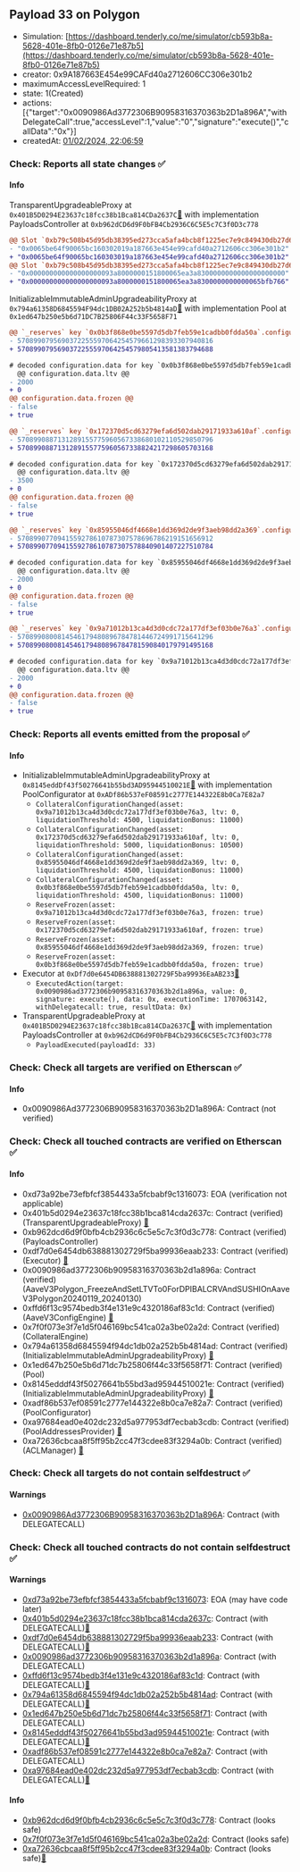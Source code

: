 ## Payload 33 on Polygon

- Simulation: [https://dashboard.tenderly.co/me/simulator/cb593b8a-5628-401e-8fb0-0126e71e87b5](https://dashboard.tenderly.co/me/simulator/cb593b8a-5628-401e-8fb0-0126e71e87b5)
- creator: 0x9A187663E454e99CAFd40a2712606CC306e301b2
- maximumAccessLevelRequired: 1
- state: 1(Created)
- actions: [{"target":"0x0090986Ad3772306B90958316370363b2D1a896A","withDelegateCall":true,"accessLevel":1,"value":"0","signature":"execute()","callData":"0x"}]
- createdAt: [01/02/2024, 22:06:59](https://polygonscan.com/tx/0x21d6324af2111b02aefa54c077a6a65001cc280aa379bbead42fe4e43e40da46)

### Check: Reports all state changes :white_check_mark:

#### Info


TransparentUpgradeableProxy at `0x401B5D0294E23637c18fcc38b1Bca814CDa2637C`[:ghost:](https://github.com/bgd-labs/aave-address-book "GovernanceV3Polygon.PAYLOADS_CONTROLLER") with implementation PayloadsController at `0xb962dCD6d9F0bFB4Cb2936C6C5E5c7C3f0D3c778`
```diff
@@ Slot `0xb79c508b45d95db38395ed273cca5afa4bcb8f1225ec7e9c849430db27d6f0fe` @@
- "0x0065be64f90065bc160302019a187663e454e99cafd40a2712606cc306e301b2"
+ "0x0065be64f90065bc160303019a187663e454e99cafd40a2712606cc306e301b2"
@@ Slot `0xb79c508b45d95db38395ed273cca5afa4bcb8f1225ec7e9c849430db27d6f0ff` @@
- "0x000000000000000000093a8000000151800065ea3a8300000000000000000000"
+ "0x000000000000000000093a8000000151800065ea3a8300000000000065bfb766"
```

InitializableImmutableAdminUpgradeabilityProxy at `0x794a61358D6845594F94dc1DB02A252b5b4814aD`[:ghost:](https://github.com/bgd-labs/aave-address-book "AaveV3Polygon.POOL") with implementation Pool at `0x1ed647b250e5b6d71DC7B25806F44c33F5658F71`
```diff
@@ `_reserves` key `0x0b3f868e0be5597d5db7feb59e1cadbb0fdda50a`.configuration.data @@
- 5708990795690372255597064254579661298393307940816
+ 5708990795690372255597064254579805413581383794688

# decoded configuration.data for key `0x0b3f868e0be5597d5db7feb59e1cadbb0fdda50a` (symbol: SUSHI)
  @@ configuration.data.ltv @@
- 2000
+ 0
@@ configuration.data.frozen @@
- false
+ true

@@ `_reserves` key `0x172370d5cd63279efa6d502dab29171933a610af`.configuration.data @@
- 5708990887131289155775960567338680102110529850796
+ 5708990887131289155775960567338824217298605703168

# decoded configuration.data for key `0x172370d5cd63279efa6d502dab29171933a610af` (symbol: CRV)
  @@ configuration.data.ltv @@
- 3500
+ 0
@@ configuration.data.frozen @@
- false
+ true

@@ `_reserves` key `0x85955046df4668e1dd369d2de9f3aeb98dd2a369`.configuration.data @@
- 5708990770941559278610787307578696786219151656912
+ 5708990770941559278610787307578840901407227510784

# decoded configuration.data for key `0x85955046df4668e1dd369d2de9f3aeb98dd2a369` (symbol: DPI)
  @@ configuration.data.ltv @@
- 2000
+ 0
@@ configuration.data.frozen @@
- false
+ true

@@ `_reserves` key `0x9a71012b13ca4d3d0cdc72a177df3ef03b0e76a3`.configuration.data @@
- 5708990800814546179480896784781446724991715641296
+ 5708990800814546179480896784781590840179791495168

# decoded configuration.data for key `0x9a71012b13ca4d3d0cdc72a177df3ef03b0e76a3` (symbol: BAL)
  @@ configuration.data.ltv @@
- 2000
+ 0
@@ configuration.data.frozen @@
- false
+ true

```


### Check: Reports all events emitted from the proposal :white_check_mark:

#### Info

- InitializableImmutableAdminUpgradeabilityProxy at `0x8145eddDf43f50276641b55bd3AD95944510021E`[:ghost:](https://github.com/bgd-labs/aave-address-book "AaveV3Polygon.POOL_CONFIGURATOR") with implementation PoolConfigurator at `0xADf86b537eF08591c2777E144322E8b0Ca7E82a7`
  - `CollateralConfigurationChanged(asset: 0x9a71012b13ca4d3d0cdc72a177df3ef03b0e76a3, ltv: 0, liquidationThreshold: 4500, liquidationBonus: 11000)`
  - `CollateralConfigurationChanged(asset: 0x172370d5cd63279efa6d502dab29171933a610af, ltv: 0, liquidationThreshold: 5000, liquidationBonus: 10500)`
  - `CollateralConfigurationChanged(asset: 0x85955046df4668e1dd369d2de9f3aeb98dd2a369, ltv: 0, liquidationThreshold: 4500, liquidationBonus: 11000)`
  - `CollateralConfigurationChanged(asset: 0x0b3f868e0be5597d5db7feb59e1cadbb0fdda50a, ltv: 0, liquidationThreshold: 4500, liquidationBonus: 11000)`
  - `ReserveFrozen(asset: 0x9a71012b13ca4d3d0cdc72a177df3ef03b0e76a3, frozen: true)`
  - `ReserveFrozen(asset: 0x172370d5cd63279efa6d502dab29171933a610af, frozen: true)`
  - `ReserveFrozen(asset: 0x85955046df4668e1dd369d2de9f3aeb98dd2a369, frozen: true)`
  - `ReserveFrozen(asset: 0x0b3f868e0be5597d5db7feb59e1cadbb0fdda50a, frozen: true)`
- Executor at `0xDf7d0e6454DB638881302729F5ba99936EaAB233`[:ghost:](https://github.com/bgd-labs/aave-address-book "AaveV2Polygon.POOL_ADMIN, AaveV3Polygon.ACL_ADMIN, GovernanceV3Polygon.EXECUTOR_LVL_1")
  - `ExecutedAction(target: 0x0090986ad3772306b90958316370363b2d1a896a, value: 0, signature: execute(), data: 0x, executionTime: 1707063142, withDelegatecall: true, resultData: 0x)`
- TransparentUpgradeableProxy at `0x401B5D0294E23637c18fcc38b1Bca814CDa2637C`[:ghost:](https://github.com/bgd-labs/aave-address-book "GovernanceV3Polygon.PAYLOADS_CONTROLLER") with implementation PayloadsController at `0xb962dCD6d9F0bFB4Cb2936C6C5E5c7C3f0D3c778`
  - `PayloadExecuted(payloadId: 33)`

### Check: Check all targets are verified on Etherscan :white_check_mark:

#### Info

- 0x0090986Ad3772306B90958316370363b2D1a896A: Contract (not verified) 

### Check: Check all touched contracts are verified on Etherscan :white_check_mark:

#### Info

- 0xd73a92be73efbfcf3854433a5fcbabf9c1316073: EOA (verification not applicable)
- 0x401b5d0294e23637c18fcc38b1bca814cda2637c: Contract (verified) (TransparentUpgradeableProxy) [:ghost:](https://github.com/bgd-labs/aave-address-book "GovernanceV3Polygon.PAYLOADS_CONTROLLER")
- 0xb962dcd6d9f0bfb4cb2936c6c5e5c7c3f0d3c778: Contract (verified) (PayloadsController) 
- 0xdf7d0e6454db638881302729f5ba99936eaab233: Contract (verified) (Executor) [:ghost:](https://github.com/bgd-labs/aave-address-book "AaveV2Polygon.POOL_ADMIN, AaveV3Polygon.ACL_ADMIN, GovernanceV3Polygon.EXECUTOR_LVL_1")
- 0x0090986ad3772306b90958316370363b2d1a896a: Contract (verified) (AaveV3Polygon_FreezeAndSetLTVTo0ForDPIBALCRVAndSUSHIOnAaveV3Polygon20240119_20240130) 
- 0xffd6f13c9574bedb3f4e131e9c4320186af83c1d: Contract (verified) (AaveV3ConfigEngine) [:ghost:](https://github.com/bgd-labs/aave-address-book "AaveV3Polygon.CONFIG_ENGINE")
- 0x7f0f073e3f7e1d5f046169bc541ca02a3be02a2d: Contract (verified) (CollateralEngine) 
- 0x794a61358d6845594f94dc1db02a252b5b4814ad: Contract (verified) (InitializableImmutableAdminUpgradeabilityProxy) [:ghost:](https://github.com/bgd-labs/aave-address-book "AaveV3Polygon.POOL")
- 0x1ed647b250e5b6d71dc7b25806f44c33f5658f71: Contract (verified) (Pool) 
- 0x8145edddf43f50276641b55bd3ad95944510021e: Contract (verified) (InitializableImmutableAdminUpgradeabilityProxy) [:ghost:](https://github.com/bgd-labs/aave-address-book "AaveV3Polygon.POOL_CONFIGURATOR")
- 0xadf86b537ef08591c2777e144322e8b0ca7e82a7: Contract (verified) (PoolConfigurator) 
- 0xa97684ead0e402dc232d5a977953df7ecbab3cdb: Contract (verified) (PoolAddressesProvider) [:ghost:](https://github.com/bgd-labs/aave-address-book "AaveV3Polygon.POOL_ADDRESSES_PROVIDER")
- 0xa72636cbcaa8f5ff95b2cc47f3cdee83f3294a0b: Contract (verified) (ACLManager) [:ghost:](https://github.com/bgd-labs/aave-address-book "AaveV3Polygon.ACL_MANAGER")

### Check: Check all targets do not contain selfdestruct :white_check_mark:

#### Warnings

- [0x0090986Ad3772306B90958316370363b2D1a896A](https://polygonscan.com/address/0x0090986Ad3772306B90958316370363b2D1a896A): Contract (with DELEGATECALL)

### Check: Check all touched contracts do not contain selfdestruct :white_check_mark:

#### Warnings

- [0xd73a92be73efbfcf3854433a5fcbabf9c1316073](https://polygonscan.com/address/0xd73a92be73efbfcf3854433a5fcbabf9c1316073): EOA (may have code later)
- [0x401b5d0294e23637c18fcc38b1bca814cda2637c](https://polygonscan.com/address/0x401b5d0294e23637c18fcc38b1bca814cda2637c): Contract (with DELEGATECALL)[:ghost:](https://github.com/bgd-labs/aave-address-book "GovernanceV3Polygon.PAYLOADS_CONTROLLER")
- [0xdf7d0e6454db638881302729f5ba99936eaab233](https://polygonscan.com/address/0xdf7d0e6454db638881302729f5ba99936eaab233): Contract (with DELEGATECALL)[:ghost:](https://github.com/bgd-labs/aave-address-book "AaveV2Polygon.POOL_ADMIN, AaveV3Polygon.ACL_ADMIN, GovernanceV3Polygon.EXECUTOR_LVL_1")
- [0x0090986ad3772306b90958316370363b2d1a896a](https://polygonscan.com/address/0x0090986ad3772306b90958316370363b2d1a896a): Contract (with DELEGATECALL)
- [0xffd6f13c9574bedb3f4e131e9c4320186af83c1d](https://polygonscan.com/address/0xffd6f13c9574bedb3f4e131e9c4320186af83c1d): Contract (with DELEGATECALL)[:ghost:](https://github.com/bgd-labs/aave-address-book "AaveV3Polygon.CONFIG_ENGINE")
- [0x794a61358d6845594f94dc1db02a252b5b4814ad](https://polygonscan.com/address/0x794a61358d6845594f94dc1db02a252b5b4814ad): Contract (with DELEGATECALL)[:ghost:](https://github.com/bgd-labs/aave-address-book "AaveV3Polygon.POOL")
- [0x1ed647b250e5b6d71dc7b25806f44c33f5658f71](https://polygonscan.com/address/0x1ed647b250e5b6d71dc7b25806f44c33f5658f71): Contract (with DELEGATECALL)
- [0x8145edddf43f50276641b55bd3ad95944510021e](https://polygonscan.com/address/0x8145edddf43f50276641b55bd3ad95944510021e): Contract (with DELEGATECALL)[:ghost:](https://github.com/bgd-labs/aave-address-book "AaveV3Polygon.POOL_CONFIGURATOR")
- [0xadf86b537ef08591c2777e144322e8b0ca7e82a7](https://polygonscan.com/address/0xadf86b537ef08591c2777e144322e8b0ca7e82a7): Contract (with DELEGATECALL)
- [0xa97684ead0e402dc232d5a977953df7ecbab3cdb](https://polygonscan.com/address/0xa97684ead0e402dc232d5a977953df7ecbab3cdb): Contract (with DELEGATECALL)[:ghost:](https://github.com/bgd-labs/aave-address-book "AaveV3Polygon.POOL_ADDRESSES_PROVIDER")

#### Info

- [0xb962dcd6d9f0bfb4cb2936c6c5e5c7c3f0d3c778](https://polygonscan.com/address/0xb962dcd6d9f0bfb4cb2936c6c5e5c7c3f0d3c778): Contract (looks safe)
- [0x7f0f073e3f7e1d5f046169bc541ca02a3be02a2d](https://polygonscan.com/address/0x7f0f073e3f7e1d5f046169bc541ca02a3be02a2d): Contract (looks safe)
- [0xa72636cbcaa8f5ff95b2cc47f3cdee83f3294a0b](https://polygonscan.com/address/0xa72636cbcaa8f5ff95b2cc47f3cdee83f3294a0b): Contract (looks safe)[:ghost:](https://github.com/bgd-labs/aave-address-book "AaveV3Polygon.ACL_MANAGER")

